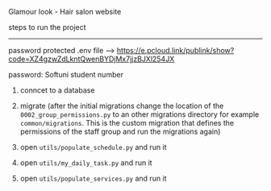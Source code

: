 Glamour look - Hair salon website

steps to run the project

----------------------------

password protected .env file --> https://e.pcloud.link/publink/show?code=XZ4gzwZdLkntQwenBYDjMx7jjzBJXl254JX

password: Softuni student number

1) conncet to a database

2) migrate (after the initial migrations change the location of the `0002_group_permissions.py` to an other migrations directory for example `common/migrations`. This is the custom migration that defines the permissions of the staff group and run the migrations again)

3) open `utils/populate_schedule.py` and run it 

4) open `utils/my_daily_task.py` and run it

5) open `utils/populate_services.py` and run it
